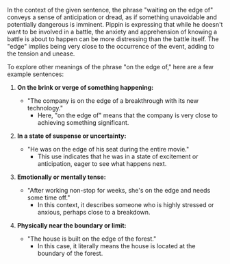 In the context of the given sentence, the phrase "waiting on the edge of" conveys a sense of anticipation or dread, as if something unavoidable and potentially dangerous is imminent. Pippin is expressing that while he doesn't want to be involved in a battle, the anxiety and apprehension of knowing a battle is about to happen can be more distressing than the battle itself. The "edge" implies being very close to the occurrence of the event, adding to the tension and unease.

To explore other meanings of the phrase "on the edge of," here are a few example sentences:

1. **On the brink or verge of something happening:**
   - "The company is on the edge of a breakthrough with its new technology."
     - Here, "on the edge of" means that the company is very close to achieving something significant.

2. **In a state of suspense or uncertainty:**
   - "He was on the edge of his seat during the entire movie."
     - This use indicates that he was in a state of excitement or anticipation, eager to see what happens next.

3. **Emotionally or mentally tense:**
   - "After working non-stop for weeks, she's on the edge and needs some time off."
     - In this context, it describes someone who is highly stressed or anxious, perhaps close to a breakdown.

4. **Physically near the boundary or limit:**
   - "The house is built on the edge of the forest."
     - In this case, it literally means the house is located at the boundary of the forest.